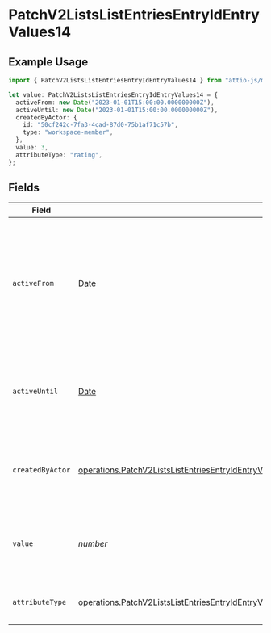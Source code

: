 # PatchV2ListsListEntriesEntryIdEntryValues14

## Example Usage

```typescript
import { PatchV2ListsListEntriesEntryIdEntryValues14 } from "attio-js/models/operations";

let value: PatchV2ListsListEntriesEntryIdEntryValues14 = {
  activeFrom: new Date("2023-01-01T15:00:00.000000000Z"),
  activeUntil: new Date("2023-01-01T15:00:00.000000000Z"),
  createdByActor: {
    id: "50cf242c-7fa3-4cad-87d0-75b1af71c57b",
    type: "workspace-member",
  },
  value: 3,
  attributeType: "rating",
};
```

## Fields

| Field                                                                                                                                                                                                                                                          | Type                                                                                                                                                                                                                                                           | Required                                                                                                                                                                                                                                                       | Description                                                                                                                                                                                                                                                    | Example                                                                                                                                                                                                                                                        |
| -------------------------------------------------------------------------------------------------------------------------------------------------------------------------------------------------------------------------------------------------------------- | -------------------------------------------------------------------------------------------------------------------------------------------------------------------------------------------------------------------------------------------------------------- | -------------------------------------------------------------------------------------------------------------------------------------------------------------------------------------------------------------------------------------------------------------- | -------------------------------------------------------------------------------------------------------------------------------------------------------------------------------------------------------------------------------------------------------------- | -------------------------------------------------------------------------------------------------------------------------------------------------------------------------------------------------------------------------------------------------------------- |
| `activeFrom`                                                                                                                                                                                                                                                   | [Date](https://developer.mozilla.org/en-US/docs/Web/JavaScript/Reference/Global_Objects/Date)                                                                                                                                                                  | :heavy_check_mark:                                                                                                                                                                                                                                             | The point in time at which this value was made "active". `active_from` can be considered roughly analogous to `created_at`.                                                                                                                                    | 2023-01-01T15:00:00.000000000Z                                                                                                                                                                                                                                 |
| `activeUntil`                                                                                                                                                                                                                                                  | [Date](https://developer.mozilla.org/en-US/docs/Web/JavaScript/Reference/Global_Objects/Date)                                                                                                                                                                  | :heavy_check_mark:                                                                                                                                                                                                                                             | The point in time at which this value was deactivated. If `null`, the value is active.                                                                                                                                                                         | 2023-01-01T15:00:00.000000000Z                                                                                                                                                                                                                                 |
| `createdByActor`                                                                                                                                                                                                                                               | [operations.PatchV2ListsListEntriesEntryIdEntryValuesEntriesResponse200ApplicationJSONResponseBodyData14CreatedByActor](../../models/operations/patchv2listslistentriesentryidentryvaluesentriesresponse200applicationjsonresponsebodydata14createdbyactor.md) | :heavy_check_mark:                                                                                                                                                                                                                                             | The actor that created this value.                                                                                                                                                                                                                             | {<br/>"type": "workspace-member",<br/>"id": "50cf242c-7fa3-4cad-87d0-75b1af71c57b"<br/>}                                                                                                                                                                       |
| `value`                                                                                                                                                                                                                                                        | *number*                                                                                                                                                                                                                                                       | :heavy_check_mark:                                                                                                                                                                                                                                             | A number between 0 and 5 (inclusive) to represent a star rating.                                                                                                                                                                                               | 3                                                                                                                                                                                                                                                              |
| `attributeType`                                                                                                                                                                                                                                                | [operations.PatchV2ListsListEntriesEntryIdEntryValuesEntriesResponse200ApplicationJSONResponseBodyData14AttributeType](../../models/operations/patchv2listslistentriesentryidentryvaluesentriesresponse200applicationjsonresponsebodydata14attributetype.md)   | :heavy_check_mark:                                                                                                                                                                                                                                             | The attribute type of the value.                                                                                                                                                                                                                               | rating                                                                                                                                                                                                                                                         |